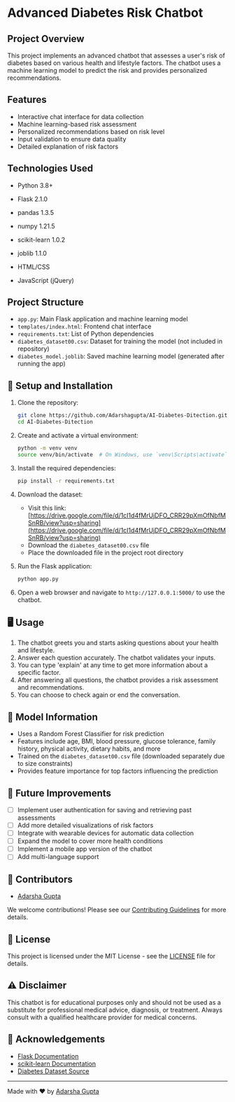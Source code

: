 # Advanced Diabetes Risk Chatbot

## Project Overview
This project implements an advanced chatbot that assesses a user's risk of diabetes based on various health and lifestyle factors. The chatbot uses a machine learning model to predict the risk and provides personalized recommendations.

## Features
- Interactive chat interface for data collection
- Machine learning-based risk assessment
- Personalized recommendations based on risk level
- Input validation to ensure data quality
- Detailed explanation of risk factors


## Technologies Used
- Python 3.8+
- Flask 2.1.0
- pandas 1.3.5

- numpy 1.21.5
- scikit-learn 1.0.2
- joblib 1.1.0
- HTML/CSS
- JavaScript (jQuery)

## Project Structure
- `app.py`: Main Flask application and machine learning model
- `templates/index.html`: Frontend chat interface
- `requirements.txt`: List of Python dependencies
- `diabetes_dataset00.csv`: Dataset for training the model (not included in repository)
- `diabetes_model.joblib`: Saved machine learning model (generated after running the app)


## 🚀 Setup and Installation

1. Clone the repository:
   ```bash
   git clone https://github.com/Adarshagupta/AI-Diabetes-Ditection.git
   cd AI-Diabetes-Ditection
   ```

2. Create and activate a virtual environment:
   ```bash
   python -m venv venv
   source venv/bin/activate  # On Windows, use `venv\Scripts\activate`
   ```

3. Install the required dependencies:
   ```bash
   pip install -r requirements.txt
   ```

4. Download the dataset:
   - Visit this link: [https://drive.google.com/file/d/1cI1d4fMrUjDFO_CRR29pXmOfNbfMSnRB/view?usp=sharing](https://drive.google.com/file/d/1cI1d4fMrUjDFO_CRR29pXmOfNbfMSnRB/view?usp=sharing)
   - Download the `diabetes_dataset00.csv` file
   - Place the downloaded file in the project root directory

5. Run the Flask application:
   ```bash
   python app.py
   ```

6. Open a web browser and navigate to `http://127.0.0.1:5000/` to use the chatbot.

## 🖥️ Usage

1. The chatbot greets you and starts asking questions about your health and lifestyle.
2. Answer each question accurately. The chatbot validates your inputs.
3. You can type 'explain' at any time to get more information about a specific factor.
4. After answering all questions, the chatbot provides a risk assessment and recommendations.
5. You can choose to check again or end the conversation.

## 🧠 Model Information

- Uses a Random Forest Classifier for risk prediction
- Features include age, BMI, blood pressure, glucose tolerance, family history, physical activity, dietary habits, and more
- Trained on the `diabetes_dataset00.csv` file (downloaded separately due to size constraints)
- Provides feature importance for top factors influencing the prediction

## 🚧 Future Improvements

- [ ] Implement user authentication for saving and retrieving past assessments
- [ ] Add more detailed visualizations of risk factors
- [ ] Integrate with wearable devices for automatic data collection
- [ ] Expand the model to cover more health conditions
- [ ] Implement a mobile app version of the chatbot
- [ ] Add multi-language support

## 👥 Contributors

- [Adarsha Gupta](https://github.com/Adarshagupta)

We welcome contributions! Please see our [Contributing Guidelines](CONTRIBUTING.md) for more details.

## 📄 License

This project is licensed under the MIT License - see the [LICENSE](LICENSE) file for details.

## ⚠️ Disclaimer

This chatbot is for educational purposes only and should not be used as a substitute for professional medical advice, diagnosis, or treatment. Always consult with a qualified healthcare provider for medical concerns.

## 🙏 Acknowledgements

- [Flask Documentation](https://flask.palletsprojects.com/)
- [scikit-learn Documentation](https://scikit-learn.org/stable/)
- [Diabetes Dataset Source](https://drive.google.com/file/d/1cI1d4fMrUjDFO_CRR29pXmOfNbfMSnRB/view?usp=sharing)

---

Made with ❤️ by [Adarsha Gupta](https://github.com/Adarshagupta)